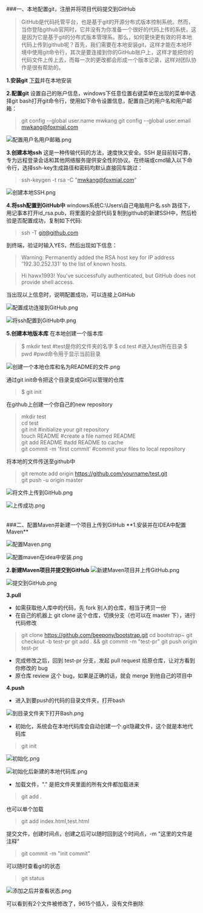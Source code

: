 ###一、本地配置git，注册并将项目代码提交到GitHub >GitHub是代码托管平台，也是基于git的开源分布式版本控制系统。然而，当你登陆github官网时，它并没有为你准备一个很好的代码上传的系统，这是因为它是基于git的分布式版本管理系。那么，如何更快更有效的将本地代码上传到github呢？首先，我们需要在本地安装git，这样才能在本地环境中使用git命令行，其次是要连接到你的GitHub账户上，这样才能把你的代码文件上传上去，而每一次的更改都会形成一个版本记录，这样对团队协作是很有帮助的。**1.安装git**[下载](https://github.com/git-for-windows/git/releases/tag/v2.8.1.windows.1)并在本地安装**2.配置git**设置自己的账户信息，windows下任意位置右键菜单在出现的菜单中选择git bash打开git命令行，使用如下命令设置信息，配置自己的用户名和用户邮箱：>git config --global user.name mwkanggit config --global user.email mwkang@foxmial.com![配置用户名用户邮箱.png](http://upload-images.jianshu.io/upload_images/208018-f7c7c900dea9c17e.png?imageMogr2/auto-orient/strip%7CimageView2/2/w/1240)**3.创建本地ssh**这是一种传输代码的方法，速度快又安全。SSH 是目前较可靠，专为远程登录会话和其他网络服务提供安全性的协议。在终端或cmd输入以下命令行，选择ssh-key生成路径和密码均默认直接回车跳过：>ssh-keygen -t rsa -C "mwkang@foxmial.com"![创建本地SSH.png](http://upload-images.jianshu.io/upload_images/208018-5427f954927dda12.png?imageMogr2/auto-orient/strip%7CimageView2/2/w/1240)**4.将ssh配置到GitHub中**windows系统C:\Users\自己电脑用户名\.ssh 路径下，用记事本打开id_rsa.pub，将里面的全部代码复制到github的新建SSH中，然后检验是否配置成功，复制如下代码:>ssh -T git@github.com到终端，验证时输入YES，然后出现如下信息：>Warning: Permanently added the RSA host key for IP address '192.30.252.131' to the list of known hosts.>Hi hawx1993! You've successfully authenticated, but GitHub does not provide shell access.当出现以上信息时，说明配置成功，可以连接上GitHub![配置成功连接到GitHub.png](http://upload-images.jianshu.io/upload_images/208018-0dda81d157d82c83.png?imageMogr2/auto-orient/strip%7CimageView2/2/w/1240)![将ssh配置到GitHub中.png](http://upload-images.jianshu.io/upload_images/208018-f021f4ba3cbacdf1.png?imageMogr2/auto-orient/strip%7CimageView2/2/w/1240)**5.创建本地版本库**在本地创建一个版本库>$ mkdir test   #test是你的文件夹的名字$ cd test #进入test所在目录$ pwd #pwd命令用于显示当前目录 ![创建一个本地仓库和名为README的文件.png](http://upload-images.jianshu.io/upload_images/208018-55d592c45c5188b4.png?imageMogr2/auto-orient/strip%7CimageView2/2/w/1240)通过git init命令把这个目录变成Git可以管理的仓库>$ git init在github上创建一个你自己的new repository>mkdir test  cd test  git init    #initialize your git repository  touch README  #create a file named README  git add README    #add README to cache  git commit -m 'first commit'  #commit your files to local repository将本地的文件传送至github中>git remote add origin https://github.com/yourname/test.git  git push -u origin master![将文件上传到GitHub.png](http://upload-images.jianshu.io/upload_images/208018-34dd566b74e1b066.png?imageMogr2/auto-orient/strip%7CimageView2/2/w/1240)![上传成功.png](http://upload-images.jianshu.io/upload_images/208018-432b1a52ff00bd74.png?imageMogr2/auto-orient/strip%7CimageView2/2/w/1240)</br>###二、配置Maven并新建一个项目上传到GitHub**1.安装并在IDEA中配置Maven**![配置Maven.png](http://upload-images.jianshu.io/upload_images/208018-cfa24bbdef431786.png?imageMogr2/auto-orient/strip%7CimageView2/2/w/1240)![配置maven在idea中安装.png](http://upload-images.jianshu.io/upload_images/208018-b256d88cb23b2f0c.png?imageMogr2/auto-orient/strip%7CimageView2/2/w/1240)**2.新建Maven项目并提交到GitHub**![新建Maven项目并上传GitHub.png](http://upload-images.jianshu.io/upload_images/208018-6c876ed715bf51a8.png?imageMogr2/auto-orient/strip%7CimageView2/2/w/1240)![提交到GitHub.png](http://upload-images.jianshu.io/upload_images/208018-9149eddd3497d568.png?imageMogr2/auto-orient/strip%7CimageView2/2/w/1240)**3.pull**- 如需获取他人库中的代码，先 fork 别人的仓库，相当于拷贝一份- 在自己的机器上 git clone 这个仓库，切换分支（也可以在 master 下），进行代码修改>git clone https://github.com/beepony/bootstrap.gitcd bootstrap~ git checkout -b test-prgit add . && git commit -m "test-pr"git push origin test-pr- 完成修改之后，回到 test-pr 分支，发起 pull request 给原仓库，让对方看到你修改的 bug- 原仓库 review 这个 bug，如果是正确的话，就会 merge 到他自己的项目中**4.push**- 进入到要push的代码的目录文件夹，打开bash![到目录文件夹下打开Bash.png](http://upload-images.jianshu.io/upload_images/208018-bc7a1672fd802087.png?imageMogr2/auto-orient/strip%7CimageView2/2/w/1240)- 初始化，系统会在本地代码库会自动创建一个.git隐藏文件，这个就是本地代码库>git init![初始化.png](http://upload-images.jianshu.io/upload_images/208018-2f32b2ee9bbe5701.png?imageMogr2/auto-orient/strip%7CimageView2/2/w/1240)![初始化后新建的本地代码库.png](http://upload-images.jianshu.io/upload_images/208018-81c9de787539e6c7.png?imageMogr2/auto-orient/strip%7CimageView2/2/w/1240)- 加载文件，"." 是把文件夹里面的所有文件都加载进来> git add .也可以单个加载>  git add index.html,test.html提交文件，创建时间点，创建之后可以随时回到这个时间点，-m "这里的文件是注释">git commit -m "init commit"可以随时查看git的状态>git status![添加之后并查看状态.png](http://upload-images.jianshu.io/upload_images/208018-db67ac925f20dd44.png?imageMogr2/auto-orient/strip%7CimageView2/2/w/1240)可以看到有2个文件被修改了，9615个插入，没有文件删除